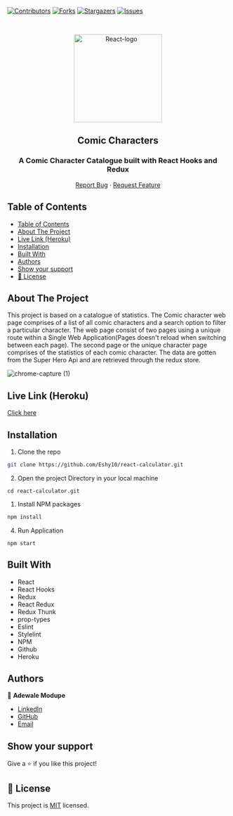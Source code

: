 [![Contributors][contributors-shield]][contributors-url]
[![Forks][forks-shield]][forks-url]
[![Stargazers][stars-shield]][stars-url]
[![Issues][issues-shield]][issues-url]

<!-- PROJECT LOGO -->

<br />
<p align="center">
   <a href="https://github.com/Eshy10/Eshy10/comic-characters-stats">
    <p align="center"> <img src="https://i.pinimg.com/originals/6f/1c/fa/6f1cfa77dc7c31b6c554d2de017e2826.jpg" alt="React-logo" width="200" height="200"> </p>
  </a>
  <h2 align="center">Comic Characters</h2>
  <h3 align="center"> A Comic Character Catalogue built with React Hooks and Redux </h3>

  <p align="center">
    <a href="https://github.com/Eshy10/Eshy10/comic-characters-stats/issues">Report Bug</a>
    · 
    <a href="https://github.com/Eshy10/Eshy10/comic-characters-stats/issues">Request Feature</a>
  </p>
</p>

<!-- TABLE OF CONTENTS -->
## Table of Contents

- [Table of Contents](#table-of-contents)
- [About The Project](#about-the-project)
- [Live Link (Heroku)](#live-link-heroku)
- [Installation](#installation)
- [Built With](#built-with)
- [Authors](#authors)
- [Show your support](#show-your-support)
- [📝 License](#-license)

<!-- ABOUT THE PROJECT -->
## About The Project

This project is based on a catalogue of statistics. The Comic character web page comprises of a list of all comic characters and a search option to filter a particular character. The web page consist of two pages using a unique route within a Single Web Application(Pages doesn't reload when switching between each page). The second page or the unique character page comprises of the statistics of each comic character. The data are gotten from the Super Hero Api and are retrieved through the redux store.

![chrome-capture (1)](https://user-images.githubusercontent.com/52670459/94377447-90cb8800-0119-11eb-94f0-d3583545b15a.gif)

<!-- Live Link (Heroku) -->

## Live Link (Heroku)

[Click here]( https://commic-characterx.herokuapp.com/)

<!-- INSTALLATION -->

## Installation

1. Clone the repo
```sh
git clone https://github.com/Eshy10/react-calculator.git
```
2. Open the project Directory in your local machine
```
cd react-calculator.git
```
1. Install NPM packages
```sh
npm install
```
4. Run Application
```JS
npm start
```
<!-- BUILD WITH -->

## Built With

- React
- React Hooks
- Redux
- React Redux
- Redux Thunk
- prop-types
- Eslint
- Stylelint
- NPM
- Github
- Heroku

<!-- CONTACT -->
## Authors

👤 **Adewale Modupe** 
    
- [LinkedIn](https://www.linkedin.com/in/adewale-adeshola/)
- [GitHub](https://github.com/Eshy10)
- [Email](adewalebose15@gmail.com)

## Show your support

Give a ⭐️ if you like this project!

<!-- MARKDOWN LINKS & IMAGES -->
<!-- https://www.markdownguide.org/basic-syntax/#reference-style-links -->
[contributors-shield]: https://img.shields.io/github/contributors/Eshy10/comic-characters-stats.svg?style=flat-square
[contributors-url]: https://github.com/Eshy10/comic-characters-stats/graphs/contributors
[forks-shield]: https://img.shields.io/github/forks/Eshy10/comic-characters-stats.svg?style=flat-square
[forks-url]: https://github.com/Eshy10/comic-characters-stats/network/members
[stars-shield]: https://img.shields.io/github/stars/Eshy10/comic-characters-stats.svg?style=flat-square
[stars-url]: https://github.com/Eshy10/comic-characters-stats/stargazers
[issues-shield]: https://img.shields.io/github/issues/Eshy10/comic-characters-stats.svg?style=flat-square
[issues-url]: https://github.com/comic-characters-stats/issues

## 📝 License

This project is [MIT](https://opensource.org/licenses/MIT) licensed.
